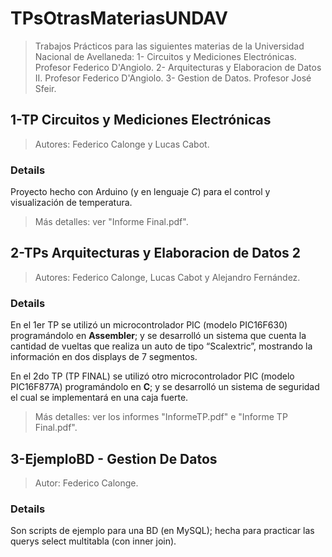 # TPsOtrasMateriasUNDAV
>Trabajos Prácticos para las siguientes materias de la Universidad Nacional de Avellaneda:
>1- Circuitos y Mediciones Electrónicas. Profesor Federico D'Angiolo.
>2- Arquitecturas y Elaboracion de Datos II. Profesor Federico D'Angiolo.
>3- Gestion de Datos. Profesor José Sfeir.

## 1-TP Circuitos y Mediciones Electrónicas
>Autores: Federico Calonge y Lucas Cabot.

### Details
Proyecto hecho con Arduino (y en lenguaje *C*) para el control y visualización de temperatura. 

>Más detalles: ver "Informe Final.pdf".

## 2-TPs Arquitecturas y Elaboracion de Datos 2
>Autores: Federico Calonge, Lucas Cabot y Alejandro Fernández.

### Details
En el 1er TP se utilizó un microcontrolador PIC (modelo PIC16F630) programándolo en **Assembler**; y se desarrolló un sistema que cuenta la cantidad de vueltas que realiza un auto de tipo “Scalextric”, mostrando la información en dos displays de 7 segmentos.

En el 2do TP (TP FINAL) se utilizó otro microcontrolador PIC (modelo PIC16F877A) programándolo en **C**; y se desarrolló un sistema de seguridad el cual se implementará en una caja fuerte.

>Más detalles: ver los informes "InformeTP.pdf" e "Informe TP Final.pdf". 

## 3-EjemploBD - Gestion De Datos
>Autor: Federico Calonge.

### Details
Son scripts de ejemplo para una BD (en MySQL); hecha para practicar las querys select multitabla (con inner join).


